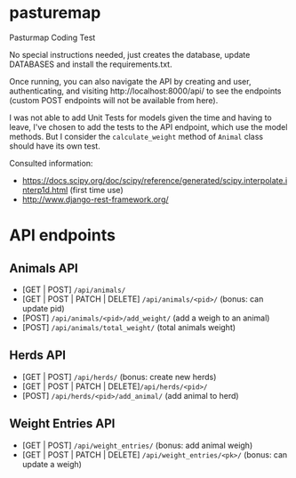 # pasturemap
Pasturmap Coding Test

No special instructions needed, just creates the database, update DATABASES and install the requirements.txt.

Once running, you can also navigate the API by creating and user, authenticating, and visiting http://localhost:8000/api/ to see the endpoints (custom POST endpoints will not be available from here).

I was not able to add Unit Tests for models given the time and having to leave, I've chosen to add the tests to the API endpoint, which use the model methods. But I consider the `calculate_weight` method of `Animal` class should have its own test.

Consulted information:
- https://docs.scipy.org/doc/scipy/reference/generated/scipy.interpolate.interp1d.html (first time use)
- http://www.django-rest-framework.org/


# API endpoints

## Animals API
- [GET | POST] `/api/animals/`
- [GET | POST | PATCH | DELETE] `/api/animals/<pid>/` (bonus: can update pid)
- [POST] `/api/animals/<pid>/add_weight/` (add a weigh to an animal)
- [POST] `/api/animals/total_weight/` (total animals weight)

## Herds API
- [GET | POST] `/api/herds/` (bonus: create new herds)
- [GET | POST | PATCH | DELETE]`/api/herds/<pid>/`
- [POST] `/api/herds/<pid>/add_animal/` (add animal to herd)

## Weight Entries API
- [GET | POST] `/api/weight_entries/` (bonus: add animal weigh)
- [GET | POST | PATCH | DELETE] `/api/weight_entries/<pk>/` (bonus: can update a weigh)



